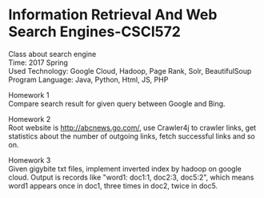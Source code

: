 # Information Retrieval And Web Search Engines-CSCI572
Class about search engine<br>
Time: 2017 Spring<br>
Used Technology: Google Cloud, Hadoop, Page Rank, Solr, BeautifulSoup<br>
Program Language: Java, Python, Html, JS, PHP<br>

Homework 1<br>
Compare search result for given query between Google and Bing.


Homework 2<br>
Root website is http://abcnews.go.com/, use Crawler4j to crawler links, get statistics about the number of outgoing links, fetch successful links and so on.


Homework 3<br>
Given gigybite txt files, implement inverted index by hadoop on google cloud. Output is records like "word1: doc1:1, doc2:3, doc5:2", which means word1 appears once in doc1, three times in doc2, twice in doc5.

